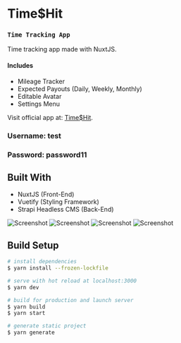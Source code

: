 # Time$Hit

### `Time Tracking App`

Time tracking app made with NuxtJS.
#### Includes
* Mileage Tracker
* Expected Payouts (Daily, Weekly, Monthly)
* Editable Avatar
* Settings Menu

Visit official app at: [Time$Hit](https://jaimegonzalezjr.com/Projects/timesheet/).

### Username: test
### Password: password11

## Built With
* NuxtJS (Front-End)
* Vuetify (Styling Framework)
* Strapi Headless CMS (Back-End)

![Screenshot](https://github.com/lnsflive/TimeHit/blob/master/static/img/ss1.png)
![Screenshot](https://github.com/lnsflive/TimeHit/blob/master/static/img/ss2.png)
![Screenshot](https://github.com/lnsflive/TimeHit/blob/master/static/img/ss3.png)
![Screenshot](https://github.com/lnsflive/TimeHit/blob/master/static/img/ss4.png)


## Build Setup

```bash
# install dependencies
$ yarn install --frozen-lockfile

# serve with hot reload at localhost:3000
$ yarn dev

# build for production and launch server
$ yarn build
$ yarn start

# generate static project
$ yarn generate
```
